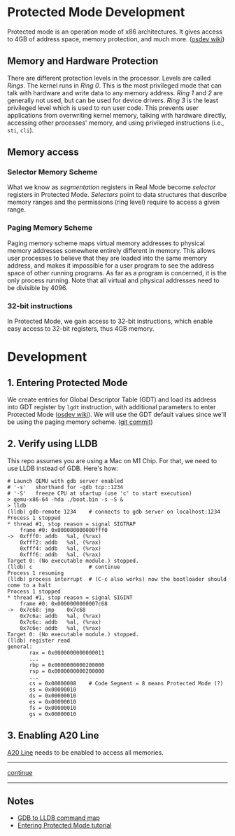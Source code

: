 # Protected Mode Development

Protected mode is an operation mode of x86 architectures. It gives access to 4GB of address space, memory protection, and much more. ([osdev wiki](https://wiki.osdev.org/Protected_mode))

## Memory and Hardware Protection

There are different protection levels in the processor. Levels are called _Rings_. The kernel runs in _Ring 0_. This is the most privileged mode that can talk with hardware and write data to any memory address. _Ring 1_ and _2_ are generally not used, but can be used for device drivers. _Ring 3_ is the least privileged level which is used to run user code. This prevents user applications from overwriting kernel memory, talking with hardware directly, accessing other processes' memory, and using privileged instructions (i.e., `sti`, `cli`).

## Memory access

### Selector Memory Scheme

What we know as _segmentation_ registers in Real Mode become _selector_ registers in Protected Mode. _Selectors_ point to data structures that describe memory ranges and the permissions (ring level) require to access a given range.

### Paging Memory Scheme

Paging memory scheme maps virtual memory addresses to physical memory addresses somewhere entirely different in memory. This allows user processes to believe that they are loaded into the same memory address, and makes it impossible for a user program to see the address space of other running programs. As far as a program is concerned, it is the only process running. Note that all virtual and physical addresses need to be divisible by 4096.

### 32-bit instructions

In Protected Mode, we gain access to 32-bit instructions, which enable easy access to 32-bit registers, thus 4GB memory.

# Development

## 1. Entering Protected Mode

We create entries for Global Descriptor Table (GDT) and load its address into GDT register by `lgdt` instruction, with additional parameters to enter Protected Mode ([osdev wiki](https://wiki.osdev.org/GDT)). We will use the GDT default values since we'll be using the paging memory scheme. ([git commit](https://github.com/taikiy/kernel/commit/82f6dae884e016ec3045f76bd52ebc4f91b886aa))

## 2. Verify using LLDB

This repo assumes you are using a Mac on M1 Chip. For that, we need to use LLDB instead of GDB. Here's how:

```
# Launch QEMU with gdb server enabled
# '-s'   shorthand for -gdb tcp::1234
# '-S'   freeze CPU at startup (use 'c' to start execution)
> qemu-x86-64 -hda ./boot.bin -s -S &
> lldb
(lldb) gdb-remote 1234    # connects to gdb server on localhost:1234
Process 1 stopped
* thread #1, stop reason = signal SIGTRAP
    frame #0: 0x000000000000fff0
->  0xfff0: addb   %al, (%rax)
    0xfff2: addb   %al, (%rax)
    0xfff4: addb   %al, (%rax)
    0xfff6: addb   %al, (%rax)
Target 0: (No executable module.) stopped.
(lldb) c                  # continue
Process 1 resuming
(lldb) process interrupt  # (C-c also works) now the bootloader should come to a halt
Process 1 stopped
* thread #1, stop reason = signal SIGINT
    frame #0: 0x0000000000007c68
->  0x7c68: jmp    0x7c68
    0x7c6a: addb   %al, (%rax)
    0x7c6c: addb   %al, (%rax)
    0x7c6e: addb   %al, (%rax)
Target 0: (No executable module.) stopped.
(lldb) register read
general:
       rax = 0x0000000000000011
       ...
       rbp = 0x0000000000200000
       rsp = 0x0000000000200000
       ...
       cs = 0x00000008    # Code Segment = 8 means Protected Mode (?)
       ss = 0x00000010
       ds = 0x00000010
       es = 0x00000010
       fs = 0x00000010
       gs = 0x00000010
```

## 3. Enabling A20 Line

[A20 Line](https://wiki.osdev.org/A20_Line) needs to be enabled to access all memories.

---

[continue](./protected_mode_development_2.md)

---

## Notes

- [GDB to LLDB command map](https://lldb.llvm.org/use/map.html#examining-thread-state)
- [Entering Protected Mode tutorial](http://www.osdever.net/tutorials/view/the-world-of-protected-mode)
